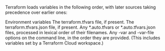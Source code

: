 Terraform loads variables in the following order, with later sources taking precedence over earlier ones:

Environment variables
The terraform.tfvars file, if present.
The terraform.tfvars.json file, if present.
Any *.auto.tfvars or *.auto.tfvars.json files, processed in lexical order of their filenames.
Any -var and -var-file options on the command line, in the order they are provided. (This includes variables set by a Terraform Cloud workspace.)